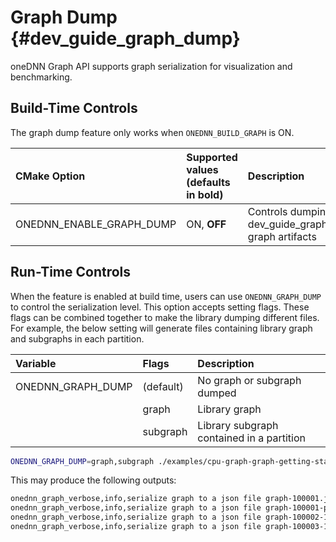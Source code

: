 # Graph Dump {#dev_guide_graph_dump}

oneDNN Graph API supports graph serialization for visualization and benchmarking.

## Build-Time Controls

The graph dump feature only works when `ONEDNN_BUILD_GRAPH` is ON.

| CMake Option                | Supported values (defaults in bold) | Description
| :---                        | :---                                | :---
| ONEDNN_ENABLE_GRAPH_DUMP    | ON, **OFF**                         | Controls dumping (@ref dev_guide_graph_dump) graph artifacts

## Run-Time Controls

When the feature is enabled at build time, users can use `ONEDNN_GRAPH_DUMP` to
control the serialization level. This option accepts setting flags. These flags
can be combined together to make the library dumping different files. For
example, the below setting will generate files containing library graph and
subgraphs in each partition.

| Variable                  | Flags            | Description
| :---                      | :---             |:---
| ONEDNN_GRAPH_DUMP         | (default)        | No graph or subgraph dumped
|                           | graph            | Library graph
|                           | subgraph         | Library subgraph contained in a partition

```bash
ONEDNN_GRAPH_DUMP=graph,subgraph ./examples/cpu-graph-graph-getting-started-cpp
```

This may produce the following outputs:

```markdown
onednn_graph_verbose,info,serialize graph to a json file graph-100001.json
onednn_graph_verbose,info,serialize graph to a json file graph-100001-partitioning.json
onednn_graph_verbose,info,serialize graph to a json file graph-100002-1313609102600373579.json
onednn_graph_verbose,info,serialize graph to a json file graph-100003-12829238476173481280.json
```
